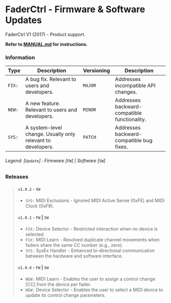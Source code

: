 # FaderCtrl - Firmware & Software Updates

FaderCtrl V1 (2017) - Product support. <p>
<strong> Refer to [MANUAL.md](MANUAL.md) for instructions. </strong>

### Information

| **Type** | **Description**                                             | **Versioning** | **Description**                              |
|----------|-------------------------------------------------------------|----------------|----------------------------------------------|
| `FIX:`   | A bug fix. Relevant to users and developers.                | `MAJOR`        | Addresses incompatible API changes.          |
| `NEW:`   | A new feature. Relevant to users and developers.            | `MINOR`        | Addresses backward-compatible functionality. |
| `SYS:`   | A system-level change. Usually only relevant to developers. | `PATCH`        | Addresses backward-compatible bug fixes.     |

<em><h6>Legend: [`Update`] : Firmware [`FW`]  | Software [`SW`] </h6></em>

### Releases

> #### `v1.0.2` - `SW`
> - `SYS:` MIDI Exclusions - Ignored MIDI Active Sense (0xFE) and MIDI Clock (0xF8).
>
> #### `v1.0.1` - `FW` | `SW`
> - `FIX:` Device Selector - Restricted interaction when no device is selected.
> - `FIX:` MIDI Learn - Resolved duplicate channel movements when faders share the same CC number (e.g., zero).
> - `SYS:` SysEx Handler - Enhanced bi-directional communication between the hardware and software interface.
>
> #### `v1.0.0` - `FW` | `SW`
> - `NEW:` MIDI Learn - Enables the user to assign a control change [CC] from the device per fader.
> - `NEW:` Device Selector - Enables the user to select a MIDI device to update its control change parameters.
